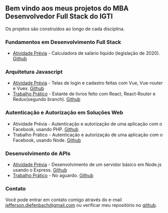 ## Bem vindo aos meus projetos do MBA Desenvolvedor Full Stack do IGTI

Os projetos são construídos ao longo de cada disciplina.

### Fundamentos em Desenvolvimento Full Stack
- [Atividade Prévia](https://jdiefenbach83.github.io/MBA01-Atividade-Previa) - Calculadora de salário líquido (legislação de 2020). [Github](https://github.com/jdiefenbach83/MBA01-Atividade-Previa)

### Arquitetura Javascript
- [Atividade Prévia](https://jdiefenbach83.github.io/MBA05-Atividade-Previa) - Telas de login e cadastro feitas com Vue, Vue-router e Vuex. [Github](https://github.com/jdiefenbach83/MBA05-Atividade-Previa)
- [Trabalho Prático](https://jdiefenbach83.github.io/MBA05-Trabalho-Pratico) - Estante de livros feito com React, React-Router e Redux(segundo branch). [Github](https://github.com/jdiefenbach83/MBA05-Trabalho-Pratico)

### Autenticação e Autorização em Soluções Web
- Atividade Prévia - Autenticação e autorização de uma aplicação com o Facebook, usando PHP. [Github](https://github.com/jdiefenbach83/MBA06-Atividade-Previa)
- Trabalho Prático - Autenticação e autorização de uma aplicação com o Facebook, usando Node. [Github](https://github.com/jdiefenbach83/MBA06-Trabalho-Pratico)

### Desenvolvimento de APIs
- [Atividade Prévia](https://jdiefenbach83.github.io/MBA08-Atividade-Previa) - Desenvolvimento de um servidor básico em Node.js usando o Express. [Github](https://github.com/jdiefenbach83/MBA08-Atividade-Previa)
- [Trabalho Prático](https://jdiefenbach83.github.io/MBA08-Trabalho-Pratico) - No aguardo. [Github](https://github.com/jdiefenbach83/MBA08-Trabalho-Pratico)

### Contato

Você pode entrar em contato comigo através do e-mail [jefferson.diefenbach@gmail.com](mailto:jefferson.diefenbach@gmail.com) ou verificar meu repositório no [github](https://github.com/jdiefenbach83).
